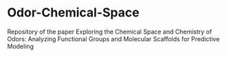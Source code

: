 # Odor-Chemical-Space
Repository of the paper Exploring the Chemical Space and Chemistry of Odors: Analyzing Functional Groups and Molecular Scaffolds for Predictive Modeling
